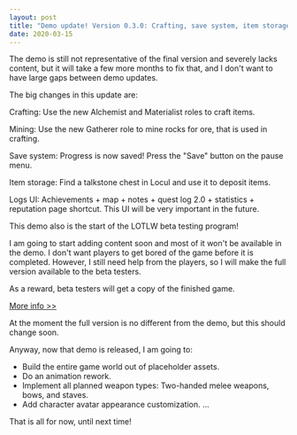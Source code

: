 ```yaml
---
layout: post
title: "Demo update! Version 0.3.0: Crafting, save system, item storage"
date: 2020-03-15
---
```


The demo is still not representative of the final version and severely lacks content, but it will take a few more months to fix that, and I don't want to have large gaps between demo updates.

The big changes in this update are:

Crafting:
Use the new Alchemist and Materialist roles to craft items.

Mining:
Use the new Gatherer role to mine rocks for ore, that is used in crafting.

Save system:
Progress is now saved! Press the "Save" button on the pause menu.

Item storage:
Find a talkstone chest in Locul and use it to deposit items.

Logs UI:
Achievements + map + notes + quest log 2.0 + statistics + reputation page shortcut.
This UI will be very important in the future.

This demo also is the start of the LOTLW beta testing program!

I am going to start adding content soon and most of it won't be available in the demo.
I don't want players to get bored of the game before it is completed.
However, I still need help from the players, so I will make the full version available to the beta testers.

As a reward, beta testers will get a copy of the finished game.

[More info >>](https://zuurix.com/lotlw-beta/)

At the moment the full version is no different from the demo, but this should change soon.

Anyway, now that demo is released, I am going to:

- Build the entire game world out of placeholder assets.
- Do an animation rework.
- Implement all planned weapon types: Two-handed melee weapons, bows, and staves.
- Add character avatar appearance customization.
...

That is all for now, until next time!
